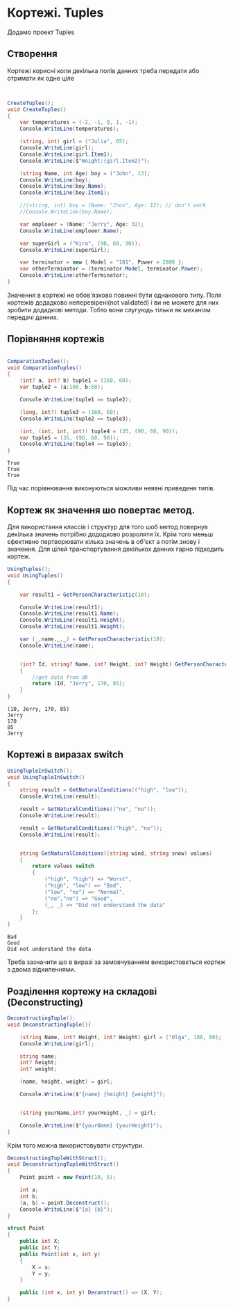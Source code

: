 # Кортежі. Tuples

Додамо проект Tuples

## Створення

Кортежі корисні коли декілька полів данних треба передати або отримати як одне ціле
```cs


CreateTuples();
void CreateTuples()
{
    var temperatures = (-2, -1, 0, 1, -1);
    Console.WriteLine(temperatures);

    (string, int) girl = ("Julia", 65);
    Console.WriteLine(girl);
    Console.WriteLine(girl.Item1);
    Console.WriteLine($"Weight:{girl.Item2}");

    (string Name, int Age) boy = ("John", 13);
    Console.WriteLine(boy);
    Console.WriteLine(boy.Name);
    Console.WriteLine(boy.Item1);

    //(string, int) boy = (Name: "Jhon", Age: 12); // don't work
    //Console.WriteLine(boy.Name);

    var emploeer = (Name: "Jerry", Age: 32);
    Console.WriteLine(emploeer.Name);

    var superGirl = ("Kira", (90, 60, 90));
    Console.WriteLine(superGirl);

    var terminator = new { Model = "101", Power = 2800 };
    var otherTerminator = (terminator.Model, terminator.Power);
    Console.WriteLine(otherTerminator);
}
```
Значення в кортежі не обов'язково повинні бути однакового типу.
Поля кортежів додадково неперевірені(not validated) і ви не можете для них зробити додадкові методи. Тобто вони слугуюдь тільки як механізм передачі данних.

## Порівняння кортежів

```cs

ComparationTuples();
void ComparationTuples()
{
    (int? a, int? b) tuple1 = (160, 60);
    var tuple2 = (a:160, b:60);

    Console.WriteLine(tuple1 == tuple2);

    (long, int?) tuple3 = (160, 60);
    Console.WriteLine(tuple2 == tuple3);

    (int, (int, int, int)) tuple4 = (35, (90, 60, 90));
    var tuple5 = (35, (90, 60, 90));
    Console.WriteLine(tuple4 == tuple5);
}
```
```
True
True
True
```
Під час порівнювання виконуються можливи неявні приведеня типів.

## Кортеж як значення шо повертає метод.

Для використання классів і структур для того шоб метод повернув декілька значень потрібно дододково розроляти їх. Крім того меньш єфективно пертворювати кілька значень в об'єкт а потім знову і значення. Для цілей транспортування декількох данних гарно підходить кортеж. 

```cs
UsingTuples();
void UsingTuples()
{

    var result1 = GetPersonCharacteristic(10);

    Console.WriteLine(result1);
    Console.WriteLine(result1.Name);
    Console.WriteLine(result1.Height);
    Console.WriteLine(result1.Weight);

    var (_,name,_,_) = GetPersonCharacteristic(10);
    Console.WriteLine(name);


    (int? Id, string? Name, int? Height, int? Weight) GetPersonCharacteristic(int? Id)
    {
        //get data from db
        return (Id, "Jerry", 170, 85);
    }
}
```
```
(10, Jerry, 170, 85)
Jerry
170
85
Jerry
```

## Кортежі в виразах switch

```cs
UsingTupleInSwitch();
void UsingTupleInSwitch()
{
    string result = GetNaturalConditions(("high", "low"));
    Console.WriteLine(result);

    result = GetNaturalConditions(("no", "no"));
    Console.WriteLine(result);

    result = GetNaturalConditions(("high", "no"));
    Console.WriteLine(result);


    string GetNaturalConditions((string wind, string snow) values)
    {
        return values switch
        {
            ("high", "high") => "Worst",
            ("high", "low") => "Bad",
            ("low", "no") => "Normal",
            ("no","no") => "Good",
            (_, _) => "Did not understand the data"
        };
    }
}
```

```
Bad
Good
Did not understand the data
```
Треба зазначити шо в виразі за замовчуванням використовється кортеж з двома відхиленнями. 

## Розділення кортежу на складові (Deconstructing)

```cs
DeconstructingTuple();
void DeconstructingTuple(){

    (string Name, int? Height, int? Weight) girl = ("Olga", 180, 80);
    Console.WriteLine(girl);

    string name;
    int? height;
    int? weight;

    (name, height, weight) = girl;

    Console.WriteLine($"{name} {height} {weight}");


    (string yourName,int? yourHeight, _) = girl;

    Console.WriteLine($"{yourName} {yourHeight}");
}

```

Крім того можна використовувати структури.

```cs
DeconstructingTupleWithStruct();
void DeconstructingTupleWithStruct()
{
    Point point = new Point(10, 5);

    int a;
    int b;
    (a, b) = point.Deconstruct();
    Console.WriteLine($"{a} {b}");
}

struct Point
{
    public int X;
    public int Y;
    public Point(int x, int y)
    {
        X = x;
        Y = y;
    }

    public (int x, int y) Deconstruct() => (X, Y);
}
```